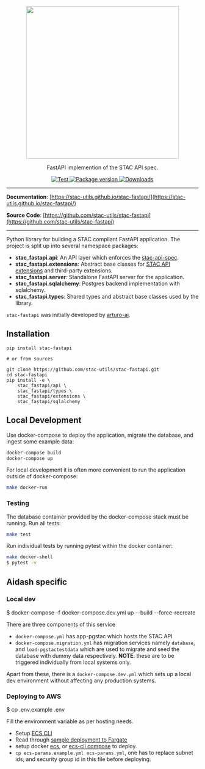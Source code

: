 <p align="center">
  <img src="https://github.com/radiantearth/stac-site/raw/master/images/logo/stac-030-long.png" width=400>
  <p align="center">FastAPI implemention of the STAC API spec.</p>
</p>
<p align="center">
  <a href="https://github.com/stac-utils/stac-fastapi/actions?query=workflow%3Acicd" target="_blank">
      <img src="https://github.com/stac-utils/stac-fastapi/workflows/stac-fastapi/badge.svg" alt="Test">
  </a>
  <a href="https://pypi.org/project/stac-fastapi" target="_blank">
      <img src="https://img.shields.io/pypi/v/stac-fastapi?color=%2334D058&label=pypi%20package" alt="Package version">
  </a>
  <a href="https://github.com/stac-utils/stac-fastapi/blob/master/LICENSE" target="_blank">
      <img src="https://img.shields.io/github/license/stac-utils/stac-fastapi.svg" alt="Downloads">
  </a>
</p>

---

**Documentation**: [https://stac-utils.github.io/stac-fastapi/](https://stac-utils.github.io/stac-fastapi/)

**Source Code**: [https://github.com/stac-utils/stac-fastapi](https://github.com/stac-utils/stac-fastapi)

---

Python library for building a STAC compliant FastAPI application.  The project is split up into several namespace
packages:

- **stac_fastapi.api**: An API layer which enforces the [stac-api-spec](https://github.com/radiantearth/stac-api-spec).
- **stac_fastapi.extensions**: Abstract base classes for [STAC API extensions](https://github.com/radiantearth/stac-api-spec/blob/master/extensions.md) and third-party extensions.
- **stac_fastapi.server**: Standalone FastAPI server for the application.
- **stac_fastapi.sqlalchemy**: Postgres backend implementation with sqlalchemy.
- **stac_fastapi.types**: Shared types and abstract base classes used by the library.

`stac-fastapi` was initially developed by [arturo-ai](https://github.com/arturo-ai).

## Installation

```
pip install stac-fastapi

# or from sources

git clone https://github.com/stac-utils/stac-fastapi.git
cd stac-fastapi
pip install -e \
    stac_fastapi/api \
    stac_fastapi/types \
    stac_fastapi/extensions \
    stac_fastapi/sqlalchemy
```

## Local Development
Use docker-compose to deploy the application, migrate the database, and ingest some example data:
```bash
docker-compose build
docker-compose up
```

For local development it is often more convenient to run the application outside of docker-compose:
```bash
make docker-run
```


### Testing
The database container provided by the docker-compose stack must be running.  Run all tests:
```bash
make test
```

Run individual tests by running pytest within the docker container:
```bash
make docker-shell
$ pytest -v
```

## Aidash specific

### Local dev

  $ docker-compose -f docker-compose.dev.yml up --build --force-recreate

There are three components of this service

 - `docker-compose.yml` has app-pgstac which hosts the STAC API
 - `docker-compose.migration.yml` has migration services namely `database`, and `load-pgstactestdata` which are used to migrate and seed the database with dummy data respectively. **NOTE**: these are to be triggered individually from local systems only.

 Apart from these, there is a `docker-compose.dev.yml` which sets up a local dev environment without affecting any production systems.


### Deploying to AWS

  $ cp .env.example .env

Fill the environment variable as per hosting needs.

 - Setup [ECS CLI](https://github.com/aws/amazon-ecs-cli/pull/1105)
 - Read through [sample deployment to Fargate](https://docs.aws.amazon.com/AmazonECS/latest/developerguide/ecs-cli-tutorial-fargate.html)
 - setup docker [ecs](https://www.docker.com/blog/docker-compose-from-local-to-amazon-ecs/), or [ecs-cli compose](https://docs.aws.amazon.com/AmazonECS/latest/developerguide/cmd-ecs-cli-compose-up.html) to deploy.
 - `cp ecs-params.example.yml ecs-params.yml`, one has to replace subnet ids, and security group id in this file before deploying.

